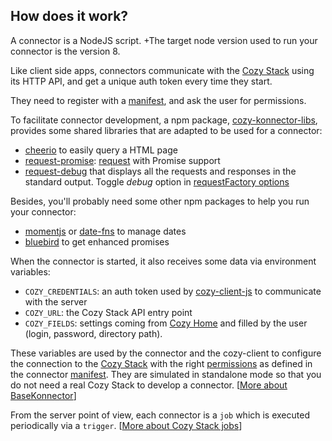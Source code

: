 ## How does it work?

A connector is a NodeJS script.
+The target node version used to run your connector is the version 8.

Like client side apps, connectors communicate with the [Cozy Stack](https://docs.cozy.io/en/cozy-stack/README/) using its HTTP API, and get a unique auth token every time they start.

They need to register with a [manifest](https://docs.cozy.io/en/cozy-apps-registry/#properties-meaning-reference), and ask the user for permissions.

To facilitate connector development, a npm package, [cozy-konnector-libs](https://github.com/konnectors/libs), provides some shared libraries that are adapted to be used for a connector:

 - [cheerio](https://cheerio.js.org) to easily query a HTML page
 - [request-promise](https://github.com/request/request-promise): [request](https://github.com/request/request) with Promise support
 - [request-debug](https://github.com/request/request-debug) that displays all the requests and responses in the standard output.
   Toggle _debug_ option in [requestFactory options](https://github.com/konnectors/libs/blob/master/packages/cozy-konnector-libs/docs/api.md#module_requestFactory)

Besides, you'll probably need some other npm packages to help you run your connector:

 - [momentjs](http://momentjs.com/docs/) or [date-fns](https://date-fns.org) to manage dates
 - [bluebird](http://bluebirdjs.com) to get enhanced promises

When the connector is started, it also receives some data via environment variables:

 - `COZY_CREDENTIALS`: an auth token used by [cozy-client-js][] to communicate with the server
 - `COZY_URL`: the Cozy Stack API entry point
 - `COZY_FIELDS`: settings coming from [Cozy Home][] and filled by the user (login, password, directory path).

These variables are used by the connector and the cozy-client to configure the connection to the [Cozy Stack][] with the right [permissions](https://docs.cozy.io/en/cozy-stack/permissions/) as defined in the connector [manifest](https://docs.cozy.io/en/cozy-apps-registry/#properties-meaning-reference).
They are simulated in standalone mode so that you do not need a real Cozy Stack to develop a connector.
[[More about BaseKonnector](https://github.com/cozy/cozy-konnector-libs/blob/master/packages/cozy-konnector-libs/docs/api.md#basekonnector)]

From the server point of view, each connector is a `job` which is executed periodically via a `trigger`.
[[More about Cozy Stack jobs](https://cozy.github.io/cozy-stack/jobs/)]


[Cozy Home]: https://github.com/cozy/cozy-home
[Cozy Stack]: https://github.com/cozy/cozy-stack
[cozy-client-js]: https://github.com/cozy/cozy-client-js

